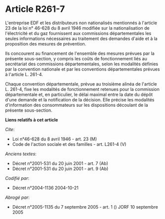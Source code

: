 # Article R261-7

L'entreprise EDF et les distributeurs non nationalisés mentionnés à l'article 23 de la loi n° 46-628 du 8 avril 1946 modifiée
sur la nationalisation de l'électricité et du gaz fournissent aux commissions départementales les seules informations
nécessaires au traitement des demandes d'aide et à la proposition des mesures de prévention.

Ils concourent au financement de l'ensemble des mesures prévues par la présente sous-section, y compris les coûts de
fonctionnement liés au secrétariat des commissions départementales, selon les modalités définies par la convention nationale
et par les conventions départementales prévues à l'article L. 261-4.

Chaque convention départementale, prévue au troisième alinéa de l'article L. 261-4, fixe les modalités de fonctionnement
retenues pour la commission départementale et, en particulier, le délai maximal entre la date du dépôt d'une demande et la
notification de la décision. Elle précise les modalités d'information des consommateurs sur les dispositions découlant de la
présente sous-section.

**Liens relatifs à cet article**

_Cite_:

  - Loi n°46-628 du 8 avril 1946 - art. 23 (M)
  - Code de l'action sociale et des familles - art. L261-4 (V)

_Anciens textes_:

  - Décret n°2001-531 du 20 juin 2001 - art. 7 (Ab)
  - Décret n°2001-531 du 20 juin 2001 - art. 9 (Ab)

_Codifié par_:

  - Décret n°2004-1136 2004-10-21

_Abrogé par_:

  - Décret n°2005-1135 du 7 septembre 2005 - art. 1 () JORF 10 septembre 2005

